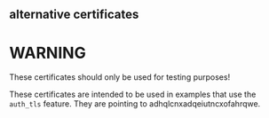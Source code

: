 ## alternative certificates

# WARNING

These certificates should only be used for testing purposes!

These certificates are intended to be used in examples that use the `auth_tls` feature. They are pointing to adhqlcnxadqeiutncxofahrqwe.